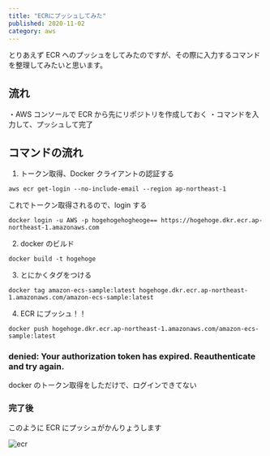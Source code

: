 ```yaml
---
title: "ECRにプッシュしてみた"
published: 2020-11-02
category: aws
---
```


とりあえず ECR へのプッシュをしてみたのですが、その際に入力するコマンドを整理してみたいと思います。

## 流れ

・AWS コンソールで ECR から先にリポジトリを作成しておく
・コマンドを入力して、プッシュして完了

## コマンドの流れ

1. トークン取得、Docker クライアントの認証する

```
aws ecr get-login --no-include-email --region ap-northeast-1

```

これでトークン取得されるので、login する

```
docker login -u AWS -p hogehogehogheoge== https://hogehoge.dkr.ecr.ap-northeast-1.amazonaws.com
```

2. docker のビルド

```
docker build -t hogehoge
```

3. とにかくタグをつける

```
docker tag amazon-ecs-sample:latest hogehoge.dkr.ecr.ap-northeast-1.amazonaws.com/amazon-ecs-sample:latest
```

4. ECR にプッシュ！！

```
docker push hogehoge.dkr.ecr.ap-northeast-1.amazonaws.com/amazon-ecs-sample:latest

```

### denied: Your authorization token has expired. Reauthenticate and try again.

docker のトークン取得をしただけで、ログインできてない

### 完了後

このように ECR にプッシュがかんりょうします

![ecr](/ecr_1.png)

